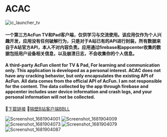 # ACAC
![ic_launcher_tv](https://user-images.githubusercontent.com/4136777/233061622-45c39abf-ac55-424f-9400-d7dad636b830.png)

#### 一个第三方AcFun TV和Pad客户端，仅供学习与交流使用。该应用仅作为个人兴趣开发，应用没有任何破解行为，只是对于A站已有的API进行封装，所有数据来自于A站官方API，本人不对内容负责。应用通过firebase和appcenter收集的数据包括用户设备相关信息，以及崩溃日志，不会收集你的个人信息。
#### A third-party AcFun client for TV &amp; Pad, For learning and communication only. This application is developed as a personal interest. ACAC does not have any cracking behavior, but only encapsulates the existing API of AcFun. All data comes from the official API of AcFun. I am not responsible for the content. The data collected by the app through firebase and appcenter includes user device information and crash logs, and your personal information will not be collected.
🔗[下载链接](https://install.appcenter.ms/users/xiaxiaoao/apps/afaf/distribution_groups/public)
🔗[隔壁B站客户端BBLL](https://github.com/xiaye13579/BBLL)

![Screenshot_1681904001](https://user-images.githubusercontent.com/4136777/233068341-539c941c-e6d7-4785-88cf-0962063301be.jpg)
![Screenshot_1681904009](https://user-images.githubusercontent.com/4136777/233068357-3ab443eb-b2c9-4fa5-a208-1f608b6a6887.jpg)
![Screenshot_1681904073](https://user-images.githubusercontent.com/4136777/233068368-e5e0549a-31a6-4d58-8588-3c7928ba7057.jpg)
![Screenshot_1681904079](https://user-images.githubusercontent.com/4136777/233068386-e8956fbb-1e0c-43c2-86b4-f52a3d074d14.jpg)
![Screenshot_1681904087](https://user-images.githubusercontent.com/4136777/233068403-ba5d261a-095f-4cf5-9fdb-bb7eae284af2.jpg)
